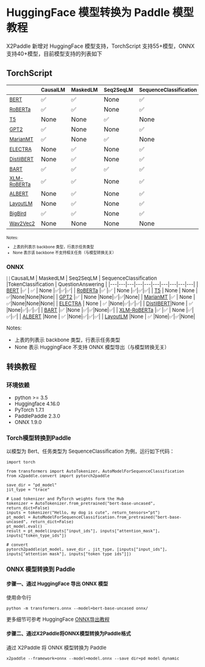# HuggingFace 模型转换为 Paddle 模型教程

X2Paddle 新增对 HuggingFace 模型支持，TorchScript 支持55+模型，ONNX 支持40+模型，目前模型支持的列表如下

## TorchScript

<font size=0.5>

| | <font size=2> CausalLM  |<font size=2> MaskedLM  | <font size=2> Seq2SeqLM | <font size=2>SequenceClassification |<font size=2> MultipleChoice |<font size=2>NextSentencePrediction |<font size=2>TokenClassification | <font size=2>QuestionAnswering |<font size=2> AudioClassification |
|---|---|---|---|---|---|---|---|---|---|
| <font size=2> [BERT](https://huggingface.co/docs/transformers/main/model_doc/bert#transformers.BertModel) |✅ | ✅ | None |✅|✅|✅|✅|✅|None|
| <font size=2> [RoBERTa](https://huggingface.co/docs/transformers/main/model_doc/roberta#transformers.RobertaModel) |✅ |✅ | None |✅|✅| None |✅|✅| None |
|<font size=2>  [T5](https://huggingface.co/docs/transformers/main/model_doc/t5#transformers.T5Model) | None | None |✅|None|None|None|None|None|None|
|<font size=2>  [GPT2](https://huggingface.co/docs/transformers/main/model_doc/gpt2#transformers.GPT2Model) |✅ | None |None|✅|None|None|✅|None|None|
|<font size=2>  [MarianMT](https://huggingface.co/docs/transformers/main/model_doc/marian#transformers.MarianModel) |✅ | None |✅|None|None|None|None|None|None|
|<font size=2>  [ELECTRA](https://huggingface.co/docs/transformers/main/model_doc/electra#transformers.ElectraModel) | None | ✅ |None|✅|✅|None|✅|✅|None|
|<font size=2>  [DistilBERT](https://huggingface.co/docs/transformers/main/model_doc/distilbert#transformers.DistilBertModel)|None | ✅ |None|✅|✅|None|✅|✅|None|
|<font size=2>  [BART](https://huggingface.co/docs/transformers/main/model_doc/bart#transformers.BartModel) |✅ |✅ |✅|✅|None|None|None|✅|None|
|<font size=2>  [XLM-RoBERTa](https://huggingface.co/docs/transformers/main/model_doc/xlm-roberta#transformers.XLMRobertaModel) |✅ |✅ | None |✅|✅|None|✅|✅|None|
|<font size=2>  [ALBERT](https://huggingface.co/docs/transformers/main/model_doc/albert#transformers.AlbertModel) |None | ✅ |None|✅|✅|None|✅|✅|None|
|<font size=2>  [LayoutLM](https://huggingface.co/docs/transformers/main/model_doc/layoutlm#transformers.LayoutLMModel) |None | ✅ |None|✅|None|None|✅|None|None|
|<font size=2>  [BigBird](https://huggingface.co/docs/transformers/main/model_doc/big_bird#transformers.BigBirdModel) |✅ | ✅ |None|✅|✅|None|✅|✅|None|
|<font size=2>  [Wav2Vec2](https://huggingface.co/docs/transformers/main/model_doc/wav2vec2#transformers.Wav2Vec2Model) | None | None |None|None|None|None|None|None|✅|

Notes:

- 上表的列表示 backbone 类型，行表示任务类型
- None 表示该 backbone 不支持相关任务（与模型转换无关）

## ONNX

<font size=0.5>

| | <font size=2> CausalLM  |<font size=2> MaskedLM  | <font size=2> Seq2SeqLM | <font size=2>SequenceClassification |<font size=2>TokenClassification | <font size=2>QuestionAnswering |
|---|---|---|---|---|---|---|---|---|---|
| <font size=2> [BERT](https://huggingface.co/docs/transformers/main/model_doc/bert#transformers.BertModel) |✅ | ✅ | None |✅|✅|✅|
| <font size=2> [RoBERTa](https://huggingface.co/docs/transformers/main/model_doc/roberta#transformers.RobertaModel) |✅ |✅ | None |✅|✅|✅|
|<font size=2>  [T5](https://huggingface.co/docs/transformers/main/model_doc/t5#transformers.T5Model) | None | None |✅|None|None|None|
|<font size=2>  [GPT2](https://huggingface.co/docs/transformers/main/model_doc/gpt2#transformers.GPT2Model) |✅ | None |None|✅|✅|None|
|<font size=2>  [MarianMT](https://huggingface.co/docs/transformers/main/model_doc/marian#transformers.MarianModel) |✅ | None |✅|None|None|None|
|<font size=2>  [ELECTRA](https://huggingface.co/docs/transformers/main/model_doc/electra#transformers.ElectraModel) | None | ✅ |None|✅|✅|✅|
|<font size=2>  [DistilBERT](https://huggingface.co/docs/transformers/main/model_doc/distilbert#transformers.DistilBertModel)|None | ✅ |None|✅|✅|✅|
|<font size=2>  [BART](https://huggingface.co/docs/transformers/main/model_doc/bart#transformers.BartModel) |✅ |None |✅|✅|None|✅|
|<font size=2>  [XLM-RoBERTa](https://huggingface.co/docs/transformers/main/model_doc/xlm-roberta#transformers.XLMRobertaModel) |✅ |✅ | None |✅|✅|✅|
|<font size=2>  [ALBERT](https://huggingface.co/docs/transformers/main/model_doc/albert#transformers.AlbertModel) |None | ✅ |None|✅|✅|✅|
|<font size=2>  [LayoutLM](https://huggingface.co/docs/transformers/main/model_doc/layoutlm#transformers.LayoutLMModel) |None | ✅ |None|✅|✅|None|

Notes:

- 上表的列表示 backbone 类型，行表示任务类型
- None 表示 HuggingFace 不支持 ONNX 模型导出（与模型转换无关）

## 转换教程

### 环境依赖

- python >= 3.5
- Huggingface 4.16.0
- PyTorch 1.7.1
- PaddlePaddle 2.3.0
- ONNX 1.9.0

### Torch模型转换到Paddle

以模型为 Bert、任务类型为 SequenceClassification 为例，运行如下代码：

```code
import torch

from transformers import AutoTokenizer, AutoModelForSequenceClassification
from x2paddle.convert import pytorch2paddle

save_dir = "pd_model"
jit_type = "trace"

# Load tokenizer and PyTorch weights form the Hub
tokenizer = AutoTokenizer.from_pretrained("bert-base-uncased", return_dict=False)
inputs = tokenizer("Hello, my dog is cute", return_tensors="pt")
pt_model = AutoModelForSequenceClassification.from_pretrained("bert-base-uncased", return_dict=False)
pt_model.eval()
result = pt_model(inputs["input_ids"], inputs["attention_mask"], inputs["token_type_ids"])

# convert
pytorch2paddle(pt_model, save_dir , jit_type, [inputs["input_ids"], inputs["attention_mask"], inputs["token_type_ids"]])
```

### ONNX 模型转换到 Paddle

#### 步骤一、通过 HuggingFace 导出 ONNX 模型

使用命令行

```shell
python -m transformers.onnx --model=bert-base-uncased onnx/
```

更多细节可参考 HuggingFace [ONNX导出教程](https://huggingface.co/docs/transformers/main/serialization#exporting-a-model-to-onnx)

#### 步骤二、通过X2Paddle将ONNX模型转换为Paddle格式

通过 X2Paddle 将 ONNX 模型转换为 Paddle

```shell
x2paddle --framework=onnx --model=model.onnx --save_dir=pd_model_dynamic
```
